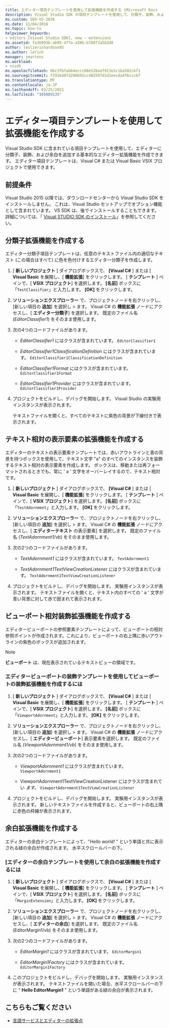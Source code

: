 ```yaml
---
title: エディター項目テンプレートを使用して拡張機能を作成する |Microsoft Docs
description: Visual Studio SDK の項目テンプレートを使用して、分類子、装飾、および余白をエディターに追加する基本的なエディター拡張機能を作成する方法について説明します。
ms.custom: SEO-VS-2020
ms.date: 11/04/2016
ms.topic: how-to
helpviewer_keywords:
- editors [Visual Studio SDK], new - extensions
ms.assetid: fa3b993b-ab95-47fa-a38b-b788f3a5b2d8
author: leslierichardson95
ms.author: lerich
manager: jmartens
ms.workload:
- vssdk
ms.openlocfilehash: 06c3fbfabb4eccc08e528aef913e1c1ba502cbf1
ms.sourcegitcommit: f2916d8fd296b92cc402597d1d1eecda4f6cccbf
ms.translationtype: MT
ms.contentlocale: ja-JP
ms.lasthandoff: 03/25/2021
ms.locfileid: "105089135"
---
```

# <a name="create-an-extension-with-an-editor-item-template"></a>エディター項目テンプレートを使用して拡張機能を作成する
Visual Studio SDK に含まれている項目テンプレートを使用して、エディターに分類子、装飾、および余白を追加する基本的なエディター拡張機能を作成できます。 エディター項目テンプレートは、Visual C# または Visual Basic VSIX プロジェクトで使用できます。

## <a name="prerequisites"></a>前提条件
 Visual Studio 2015 以降では、ダウンロードセンターから Visual Studio SDK をインストールしません。 これは、Visual Studio セットアップでオプション機能として含まれています。 VS SDK は、後でインストールすることもできます。 詳細については、「 [Visual STUDIO SDK のインストール](../extensibility/installing-the-visual-studio-sdk.md)」を参照してください。

## <a name="create-a-classifier-extension"></a>分類子拡張機能を作成する
 エディター分類子項目テンプレートは、任意のテキストファイル内の適切なテキスト (この場合はすべて) に色を色付けするエディター分類子を作成します。

1. [ **新しいプロジェクト** ] ダイアログボックスで、 **[Visual C#** ] または [ **Visual Basic** を展開し、[ **機能拡張**] をクリックします。 [ **テンプレート** ] ペインで、[ **VSIX プロジェクト**] を選択します。 **[名前]** ボックスに「`TestClassifier`」と入力します。 **[OK]** をクリックします。

2. **ソリューションエクスプローラー** で、プロジェクトノードを右クリックし、[新しい項目の **追加**] を選択し  >  ます。 Visual C# の **機能拡張** ノードにアクセスし、[ **エディター分類子**] を選択します。 既定のファイル名 (*EditorClassifier1*) をそのまま使用します。

3. 次の4つのコードファイルがあります。

    - *EditorClassifier1* にはクラスが含まれています。 `EditorClassifier1`

    - *EditorClassifier1ClassificationDefinition* にはクラスが含まれています。 `EditorClassifier1ClassificationDefinition`

    - *EditorClassifier1Format* にはクラスが含まれています。 `EditorClassifier1Format`

    - *EditorClassifier1Provider* にはクラスが含まれています。 `EditorClassifier1Provider`

4. プロジェクトをビルドし、デバッグを開始します。 Visual Studio の実験用インスタンスが表示されます。

     テキストファイルを開くと、すべてのテキストに紫色の背景が下線付きで表示されます。

## <a name="create-a-text-relative-adornment-extension"></a>テキスト相対の表示要素の拡張機能を作成する
 エディターのテキストの表示要素テンプレートでは、赤いアウトラインと青の背景を持つボックスを使用して、テキスト文字 "a" のすべてのインスタンスを装飾するテキスト相対の表示要素を作成します。 ボックスは、移動または再フォーマットされるときでも、常に ' a ' 文字をオーバーレイするので、テキスト相対です。

1. [ **新しいプロジェクト** ] ダイアログボックスで、 **[Visual C#** ] または [ **Visual Basic** を展開し、[ **機能拡張**] をクリックします。 [ **テンプレート** ] ペインで、[ **VSIX プロジェクト**] を選択します。 **[名前]** ボックスに「`TestAdornment`」と入力します。 **[OK]** をクリックします。

2. **ソリューションエクスプローラー** で、プロジェクトノードを右クリックし、[新しい項目の **追加**] を選択し  >  ます。 Visual C# の **機能拡張** ノードにアクセスし、[ **エディターテキスト** の表示要素] を選択します。 既定のファイル名 (*TextAdornment1/vb*) をそのまま使用します。

3. 次の2つのコードファイルがあります。

    - *TextAdornment1* にはクラスが含まれています。 `TextAdornment1`

    - *TextAdornment1TextViewCreationListener* にはクラスが含まれています。 `TextAdornment1TextViewCreationListener`

4. プロジェクトをビルドし、デバッグを開始します。 実験用インスタンスが表示されます。 テキストファイルを開くと、テキスト内のすべての ' a ' 文字が青い背景に対して赤で囲まれて表示されます。

## <a name="create-a-viewport-relative-adornment-extension"></a>ビューポート相対装飾拡張機能を作成する
 エディタービューポートの参照要素テンプレートによって、ビューポートの相対参照ポイントが作成されます。これにより、ビューポートの右上隅に赤いアウトラインの紫色のボックスが追加されます。

> [!NOTE]
> **ビューポート** は、現在表示されているテキストビューの領域です。

### <a name="to-create-a-viewport-adornment-extension-by-using-the-editor-viewport-adornment-template"></a>エディタービューポートの装飾テンプレートを使用してビューポートの装飾拡張機能を作成するには

1. [ **新しいプロジェクト** ] ダイアログボックスで、 **[Visual C#** ] または [ **Visual Basic** を展開し、[ **機能拡張**] をクリックします。 [ **テンプレート** ] ペインで、[ **VSIX プロジェクト**] を選択します。 **[名前]** ボックスに「`ViewportAdornment`」と入力します。 **[OK]** をクリックします。

2. **ソリューションエクスプローラー** で、プロジェクトノードを右クリックし、[新しい項目の **追加**] を選択し  >  ます。 Visual C# の **機能拡張** ノードにアクセスし、[ **エディタービューポート**] 表示要素を選択します。 既定のファイル名 (*ViewportAdornment1/vb*) をそのまま使用します。

3. 次の2つのコードファイルがあります。

    - *ViewportAdornment1* にはクラスが含まれています。 `ViewportAdornment1`

    - ViewportAdornment1TextViewCreationListener にはクラスが含まれてい *ます。* `ViewportAdornment1TextViewCreationListener`

4. プロジェクトをビルドし、デバッグを開始します。 実験用インスタンスが表示されます。 新しいテキストファイルを作成すると、ビューポートの右上隅に赤色の枠線が表示されます。

## <a name="create-a-margin-extension"></a>余白拡張機能を作成する
 エディターの余白テンプレートによって、"*Hello world!* " という単語と共に表示される緑の余白が作成されます。 水平スクロールバーの下。

### <a name="to-create-a-margin-extension-by-using-the-editor-margin-template"></a>[エディターの余白テンプレートを使用して余白の拡張機能を作成するには

1. [ **新しいプロジェクト** ] ダイアログボックスで、 **[Visual C#** ] または [ **Visual Basic** を展開し、[ **機能拡張**] をクリックします。 [ **テンプレート** ] ペインで、[ **VSIX プロジェクト**] を選択します。 **[名前]** ボックスに「`MarginExtension`」と入力します。 **[OK]** をクリックします。

2. **ソリューションエクスプローラー** で、プロジェクトノードを右クリックし、[新しい項目の **追加**] を選択し  >  ます。 Visual C# の **機能拡張** ノードにアクセスし、[ **エディターの余白**] を選択します。 既定のファイル名 (EditorMargin1/vb) をそのまま使用します。

3. 次の2つのコードファイルがあります。

    - *EditorMargin1* にはクラスが含まれています。 `EditorMargin1`

    - *EditorMargin1Factory* にはクラスが含まれています。 `EditorMargin1Factory`

4. このプロジェクトをビルドし、デバッグを開始します。 実験用インスタンスが表示されます。 テキストファイルを開いた場合、水平スクロールバーの下に " **Hello EditorMargin1** " という単語がある緑の余白が表示されます。

## <a name="see-also"></a>こちらもご覧ください
- [言語サービスとエディターの拡張点](../extensibility/language-service-and-editor-extension-points.md)
